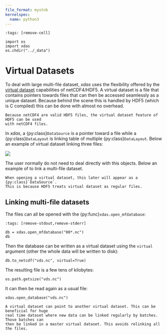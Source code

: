 ```yaml
---
file_format: mystnb
kernelspec:
  name: python3
---
```


```{code-cell}
:tags: [remove-cell]

import os
import xdas
os.chdir("../_data")
```

# Virtual Datasets

To deal with large multi-file dataset, *xdas* uses the flexibility offered by the 
[virtual dataset](https://docs.h5py.org/en/stable/vds.html) capabilities of 
netCDF4/HDF5. A virtual dataset is a file that contains pointers towards files that 
can then be accessed seamlessly as a unique dataset. Because behind the scene this is 
handled by HDF5 (which is C compiled) this can be done with almost no overhead. 

```{note}
Because netCDF4 are valid HDF5 files, the virtual dataset feature of HDF5 can be used 
with netCDF4 files.
```

In *xdas*, a {py:class}`DataSource` is a pointer toward a file while a 
{py:class}`DataLayout` is linking table of multiple {py:class}`DataLayout`. Below an
example of virtual dataset linking three files:

![](/_static/virtual-datasets.svg)

The user normally do not need to deal directly with this objects. Below an example of 
to link a multi-file dataset.

```{note}
When opening a virtual dataset, this later will appear as a {py:class}`DataSource`. 
This is because HDF5 treats virtual dataset as regular files.
```

## Linking multi-file datasets

The files can all be opened with the {py:func}`xdas.open_mfdatabase`:

```{code-cell}
:tags: [remove-stdout,remove-stderr]

db = xdas.open_mfdatabase("00*.nc")
db
```

Then the database can be written as a virtual dataset using the `virtual` argument
(other the whole data will be written to disk):

```{code-cell}
db.to_netcdf("vds.nc", virtual=True)
```

The resulting file is a few tens of kilobytes:

```{code-cell}
os.path.getsize("vds.nc")
```

It can then be read again as a usual file:

```{code-cell}
xdas.open_database("vds.nc")
```

```{hint}
A virtual dataset can point to another virtual dataset. This can be beneficial for huge
real time dataset where new data can be linked regularly by batches. Those batches can 
then be linked in a master virtual dataset. This avoids relinking all the files. 
```

